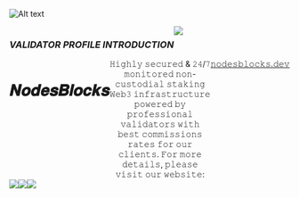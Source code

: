 <img
  src="https://i.ibb.co/Ws34ZkY/banner.jpg"
  alt="Alt text"
  title="banner"
  style="display: inline-block; margin: 0 auto; max-width: 300px">
  

<div align="center">
  <div style="display: flex; align-items: flex-start;">
  <h3><b><i>VALIDATOR PROFILE INTRODUCTION</b></i></h3>
    <img align="top" src="https://komarev.com/ghpvc/?username=NodesBlocks&color=blueviolet"/>
<br />
  </div>
</div>

<div align="center">
  <div style="display: flex; align-items: flex-start;">
  <br />
<h1>𝑵𝒐𝒅𝒆𝒔𝑩𝒍𝒐𝒄𝒌𝒔</h1>
𝙷𝚒𝚐𝚑𝚕𝚢 𝚜𝚎𝚌𝚞𝚛𝚎𝚍 & 𝟸𝟺/𝟽 𝚖𝚘𝚗𝚒𝚝𝚘𝚛𝚎𝚍 𝚗𝚘𝚗-𝚌𝚞𝚜𝚝𝚘𝚍𝚒𝚊𝚕 𝚜𝚝𝚊𝚔𝚒𝚗𝚐 𝚆𝚎𝚋𝟹 𝚒𝚗𝚏𝚛𝚊𝚜𝚝𝚛𝚞𝚌𝚝𝚞𝚛𝚎 𝚙𝚘𝚠𝚎𝚛𝚎𝚍 𝚋𝚢 𝚙𝚛𝚘𝚏𝚎𝚜𝚜𝚒𝚘𝚗𝚊𝚕 𝚟𝚊𝚕𝚒𝚍𝚊𝚝𝚘𝚛𝚜 𝚠𝚒𝚝𝚑 𝚋𝚎𝚜𝚝 𝚌𝚘𝚖𝚖𝚒𝚜𝚜𝚒𝚘𝚗𝚜 𝚛𝚊𝚝𝚎𝚜 𝚏𝚘𝚛 𝚘𝚞𝚛 𝚌𝚕𝚒𝚎𝚗𝚝𝚜. 𝙵𝚘𝚛 𝚖𝚘𝚛𝚎 𝚍𝚎𝚝𝚊𝚒𝚕𝚜, 𝚙𝚕𝚎𝚊𝚜𝚎 𝚟𝚒𝚜𝚒𝚝 𝚘𝚞𝚛 𝚠𝚎𝚋𝚜𝚒𝚝𝚎: <a href="https://nodesblocks.dev">𝚗𝚘𝚍𝚎𝚜𝚋𝚕𝚘𝚌𝚔𝚜.𝚍𝚎𝚟</a>
<br />
<br />
  </div>
</div>


<div align="center">
  <div style="display: flex; align-items: flex-start;">
    <img align="top" src="https://github-readme-stats.vercel.app/api?username=NodesBlocks&show_icons=true&theme=nightowl"/>
<br />
<br />
    <img align="top" src="https://github-readme-streak-stats.herokuapp.com?user=NodesBlocks&theme=nightowl&date_format=M%20j%5B%2C%20Y%5D"/>
<br />
<br />
   <img align="down" src="https://github-readme-stats.vercel.app/api/top-langs/?username=NodesBlocks&layout=compact&theme=nightowl"/>
  </div>
</div>

